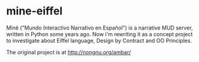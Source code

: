 mine-eiffel
===========

Minë ("Mundo Interactivo Narrativo en Español") is a narrative MUD server, written
in Python some years ago. Now i'm rewriting it as a concept project to investigate
about Eiffel language, Design by Contract and OO Principles.

The original project is at http://nongnu.org/ambar/
